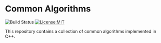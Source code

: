 # Common Algorithms

![Build Status](https://github.com/matteopolak/algorithms/actions/workflows/clang.yml/badge.svg)
[![License:MIT](https://img.shields.io/badge/license-MIT-yellow.svg)](https://opensource.org/licenses/MIT)

This repository contains a collection of common algorithms implemented in C++.
